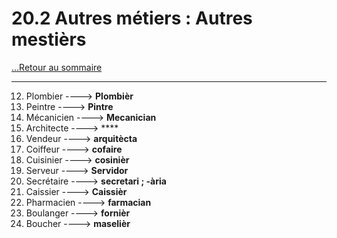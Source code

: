 # 20.2 Autres métiers : Autres mestièrs

[...Retour au sommaire](../../../menu_fiches.md)

---

12. Plombier  ----> **Plombièr**
13. Peintre  ----> **Pintre**
14. Mécanicien  ----> **Mecanician**
15. Architecte  ----> ****
16. Vendeur  ----> **arquitècta**
17. Coiffeur  ----> **cofaire**
18. Cuisinier  ----> **cosinièr**
19. Serveur  ----> **Servidor**
20. Secrétaire  ----> **secretari ; -ària**
21. Caissier  ----> **Caissièr**
22. Pharmacien  ----> **farmacian**
23. Boulanger  ----> **fornièr**
24. Boucher  ----> **maselièr**